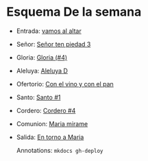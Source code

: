# Esquema De la semana

- Entrada: [vamos al altar](salida/una_entre_todas.md)
- Señor: [Señor ten piedad 3](senior_ten_piedad/senior_2.md)
- Gloria: [Gloria (#4)](gloria/gloria_3.md)
- Aleluya: [Aleluya D](aleluya/himno_de_paz.md)
- Ofertorio: [Con el vino y con el pan](ofertorio/con_el_vino_y_con_el_pan.md)
- Santo: [Santo #1](santo/santo_4.md)
- Cordero: [Cordero #4](cordero/cordero_1.md)
- Comunion: [Maria mirame](salida/maria_mirame.md)
- Salida: [En torno a Maria](salida/las_aves_van.md)

  Annotations:
  `mkdocs gh-deploy`
